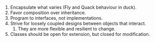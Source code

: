1. Encapsulate what varies (Fly and Quack behaviour in duck).
2. Favor composition over inheritance.
3. Program to interfaces, not implementations.
4. Strive for loosely coupled designs between objects that interact.
   1. They are more flexible and resilient to change.
5. Classes should be open for extension, but closed for modification.
   